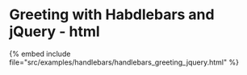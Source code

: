 # Greeting with Habdlebars and jQuery - html

{% embed include file="src/examples/handlebars/handlebars_greeting_jquery.html" %}
